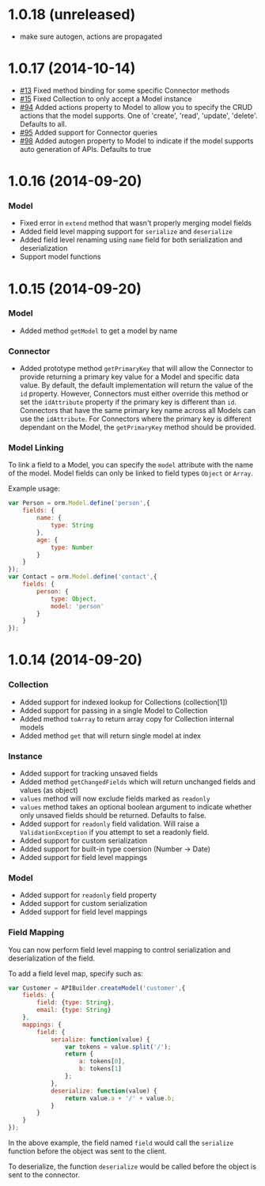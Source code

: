 # 1.0.18 (unreleased)

- make sure autogen, actions are propagated

# 1.0.17 (2014-10-14)

- [#13](https://github.com/appcelerator/api-orm/pull/13) Fixed method binding for some specific Connector methods
- [#15](https://github.com/appcelerator/api-orm/issues/15) Fixed Collection to only accept a Model instance
- [#94](https://github.com/appcelerator/api/issues/94) Added actions property to Model to allow you to specify the CRUD actions that the model supports. One of 'create', 'read', 'update', 'delete'.  Defaults to all.
- [#95](https://github.com/appcelerator/api/issues/95) Added support for Connector queries
- [#98](https://github.com/appcelerator/api/issues/98) Added autogen property to Model to indicate if the model supports auto generation of APIs.  Defaults to true

# 1.0.16 (2014-09-20)

### Model

- Fixed error in `extend` method that wasn't properly merging model fields
- Added field level mapping support for `serialize` and `deserialize`
- Added field level renaming using `name` field for both serialization and deserialization
- Support model functions


# 1.0.15 (2014-09-20)

### Model

- Added method `getModel` to get a model by name

### Connector

- Added prototype method `getPrimaryKey` that will allow the Connector to provide returning a primary key value for a Model and specific data value.  By default, the default implementation will return the value of the `id` property.  However, Connectors must either override this method or set the `idAttribute` property if the primary key is different than `id`.  Connectors that have the same primary key name across all Models can use the `idAttribute`.  For Connectors where the primary key is different dependant on the Model, the `getPrimaryKey` method should be provided.

### Model Linking

To link a field to a Model, you can specify the `model` attribute with the name of the model.  Model fields can only be linked to field types `Object` or `Array`.

Example usage:

```javascript
var Person = orm.Model.define('person',{
	fields: {
		name: {
			type: String
		},
		age: {
			type: Number
		}
	}
});
var Contact = orm.Model.define('contact',{
	fields: {
		person: {
			type: Object,
			model: 'person'
		}
	}
});
```

# 1.0.14 (2014-09-20)

### Collection

- Added support for indexed lookup for Collections (collection[1])
- Added support for passing in a single Model to Collection
- Added method `toArray` to return array copy for Collection internal models
- Added method `get` that will return single model at index


### Instance

- Added support for tracking unsaved fields
- Added method `getChangedFields` which will return unchanged fields and values (as object)
- `values` method will now exclude fields marked as `readonly`
- `values` method takes an optional boolean argument to indicate whether only unsaved fields should be returned.  Defaults to false.
- Added support for `readonly` field validation. Will raise a `ValidationException` if you attempt to set a readonly field.
- Added support for custom serialization
- Added support for built-in type coersion (Number -> Date)
- Added support for field level mappings


### Model

- Added support for `readonly` field property
- Added support for custom serialization
- Added support for field level mappings

### Field Mapping

You can now perform field level mapping to control serialization and deserialization of the field.

To add a field level map, specify such as:

```javascript
var Customer = APIBuilder.createModel('customer',{
	fields: {
		field: {type: String},
		email: {type: String}
	},
	mappings: {
		field: {
			serialize: function(value) {
				var tokens = value.split('/');
				return {
					a: tokens[0],
					b: tokens[1]
				};
			},
			deserialize: function(value) {
				return value.a + '/' + value.b;
			}
		}
	}
});
```

In the above example, the field named `field` would call the `serialize` function before the object was sent to the client.

To deserialize, the function `deserialize` would be called before the object is sent to the connector.
